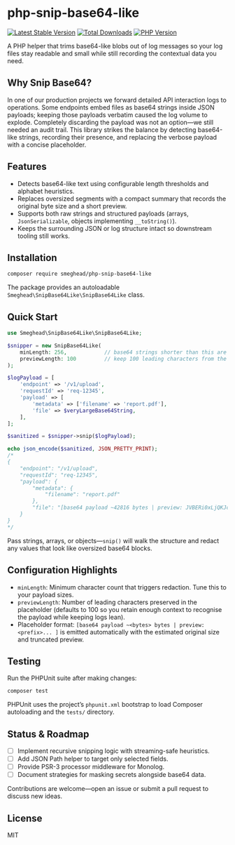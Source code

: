 # php-snip-base64-like

[![Latest Stable Version](https://img.shields.io/packagist/v/smeghead/php-snip-base64-like.svg?style=flat-square)](https://packagist.org/packages/smeghead/php-snip-base64-like)
[![Total Downloads](https://img.shields.io/packagist/dt/smeghead/php-snip-base64-like.svg?style=flat-square)](https://packagist.org/packages/smeghead/php-snip-base64-like)
[![PHP Version](https://img.shields.io/packagist/php-v/smeghead/php-snip-base64-like.svg?style=flat-square)](https://packagist.org/packages/smeghead/php-snip-base64-like)

A PHP helper that trims base64-like blobs out of log messages so your log files stay readable and small while still recording the contextual data you need.

## Why Snip Base64?

In one of our production projects we forward detailed API interaction logs to operations. Some endpoints embed files as base64 strings inside JSON payloads; keeping those payloads verbatim caused the log volume to explode. Completely discarding the payload was not an option—we still needed an audit trail. This library strikes the balance by detecting base64-like strings, recording their presence, and replacing the verbose payload with a concise placeholder.

## Features

- Detects base64-like text using configurable length thresholds and alphabet heuristics.
- Replaces oversized segments with a compact summary that records the original byte size and a short preview.
- Supports both raw strings and structured payloads (arrays, `JsonSerializable`, objects implementing `__toString()`).
- Keeps the surrounding JSON or log structure intact so downstream tooling still works.

## Installation

```bash
composer require smeghead/php-snip-base64-like
```

The package provides an autoloadable `Smeghead\SnipBase64Like\SnipBase64Like` class.

## Quick Start

```php
use Smeghead\SnipBase64Like\SnipBase64Like;

$snipper = new SnipBase64Like(
    minLength: 256,            // base64 strings shorter than this are kept
    previewLength: 100         // keep 100 leading characters from the base64 blob
);

$logPayload = [
	'endpoint' => '/v1/upload',
	'requestId' => 'req-12345',
	'payload' => [
		'metadata' => ['filename' => 'report.pdf'],
		'file' => $veryLargeBase64String,
	],
];

$sanitized = $snipper->snip($logPayload);

echo json_encode($sanitized, JSON_PRETTY_PRINT);
/*
{
	"endpoint": "/v1/upload",
	"requestId": "req-12345",
	"payload": {
		"metadata": {
			"filename": "report.pdf"
		},
		"file": "[base64 payload ~42816 bytes | preview: JVBERi0xLjQKJc... ]"
	}
}
*/
```

Pass strings, arrays, or objects—`snip()` will walk the structure and redact any values that look like oversized base64 blocks.

## Configuration Highlights

- `minLength`: Minimum character count that triggers redaction. Tune this to your payload sizes.
- `previewLength`: Number of leading characters preserved in the placeholder (defaults to 100 so you retain enough context to recognise the payload while keeping logs lean).
- Placeholder format: `[base64 payload ~<bytes> bytes | preview: <prefix>... ]` is emitted automatically with the estimated original size and truncated preview.

## Testing

Run the PHPUnit suite after making changes:

```bash
composer test
```

PHPUnit uses the project’s `phpunit.xml` bootstrap to load Composer autoloading and the `tests/` directory.

## Status & Roadmap

- [ ] Implement recursive snipping logic with streaming-safe heuristics.
- [ ] Add JSON Path helper to target only selected fields.
- [ ] Provide PSR-3 processor middleware for Monolog.
- [ ] Document strategies for masking secrets alongside base64 data.

Contributions are welcome—open an issue or submit a pull request to discuss new ideas.

## License

MIT
